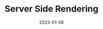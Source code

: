 ---
title: Server Side Rendering
description: Create a new Next.js Project from scratch
weight: 13
vimeo: 902736844
video_length: 01:16
free: false
date: "2023-01-08"
nextChapter: project-static-generation
prevChapter: project-ssr
---